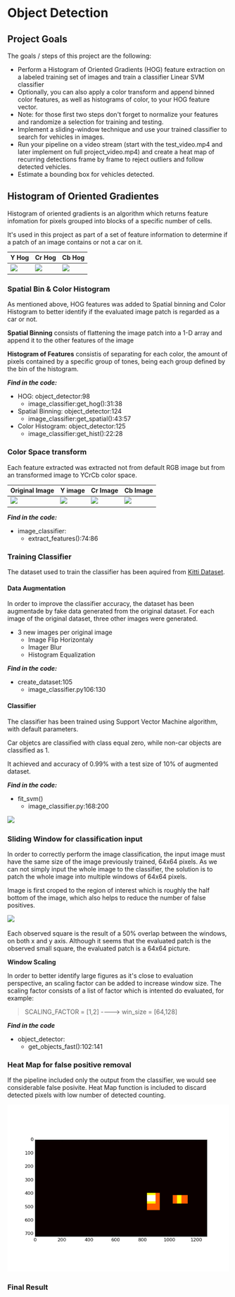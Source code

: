 # Object Detection

[//]: # (Image References)
[image1]: ./examples/car_not_car.png
[test1_original]: ./output_images/test1.jpg
[test1_y]: ./output_images/ycrcb_0.jpg
[test1_cr]: ./output_images/ycrcb_1.jpg
[test1_cb]: ./output_images/ycrcb_2.jpg
[hog_y]: ./output_images/hog_0.jpg
[hog_cr]: ./output_images/hog_cr.jpg
[hog_cb]: ./output_images/hog_cb.jpg
[sliding_win]: ./output_images/window_scaling.jpg
[heat_map]: ./output_images/heat_map.png

## Project Goals

The goals / steps of this project are the following:

* Perform a Histogram of Oriented Gradients (HOG) feature extraction on a labeled training set of images and train a classifier Linear SVM classifier
* Optionally, you can also apply a color transform and append binned color features, as well as histograms of color, to your HOG feature vector. 
* Note: for those first two steps don't forget to normalize your features and randomize a selection for training and testing.
* Implement a sliding-window technique and use your trained classifier to search for vehicles in images.
* Run your pipeline on a video stream (start with the test_video.mp4 and later implement on full project_video.mp4) and create a heat map of recurring detections frame by frame to reject outliers and follow detected vehicles.
* Estimate a bounding box for vehicles detected.

## Histogram of Oriented Gradientes

Histogram of oriented gradients is an algorithm which returns feature infomation for pixels grouped into blocks of a specific number of cells.

It's used in this project as part of a set of feature information to determine if a patch of an image contains or not a car on it.

Y Hog|Cr Hog|Cb Hog
----|----|----
![][hog_y]|![][hog_cr]|![][hog_cb]

### Spatial Bin & Color Histogram

As mentioned above, HOG features was added to Spatial binning and Color Histogram to better identify if the evaluated image patch is regarded as a car or not.

**Spatial Binning** consists of flattening the image patch into a 1-D array and append it to the other features of the image

**Histogram of Features** consistis of separating for each color, the amount of pixels contained by a specific group of tones, being each group defined by the bin of the histogram.


***Find in the code:***

* HOG: object_detector:98
	* image_classifier:get_hog():31:38
* Spatial Binning: object_detector:124
	* image_classifier:get_spatial():43:57
* Color Histogram: object_detector:125
	* image_classifier:get_hist():22:28
	
### Color Space transform

Each feature extracted was extracted not from default RGB image but from an transformed image to YCrCb color space.

| Original Image | Y image|Cr Image|Cb Image|
|----|----|----|----|
|![][test1_original]|![][test1_y]|![][test1_cr]|![][test1_cb]|

***Find in the code:***

* image_classifier:
	* extract_features():74:86
	
### Training Classifier

The dataset used to train the classifier has been aquired from [Kitti Dataset](http://www.cvlibs.net/datasets/kitti/).

#### Data Augmentation

In order to improve the classifier accuracy, the dataset has been augmentade by fake data generated from the original dataset. For each image of the original dataset, three other images were generated.

* 3 new images per original image
	* Image Flip Horizontaly
	* Imager Blur
	* Histogram Equalization
	
***Find in the code:***

* create_dataset:105
	* image_classifier.py106:130
	
#### Classifier

The classifier has been trained using Support Vector Machine algorithm, with default parameters.

Car objetcs are classified with class equal zero, while non-car objects are classified as 1.

It achieved and accuracy of 0.99% with a test size of 10% of augmented dataset.

***Find in the code:***

* fit_svm()
	* image_classifier.py:168:200

![][image1]

### Sliding Window for classification input

In order to correctly perform the image classification, the input image must have the same size of the image previously trained, 64x64 pixels. As we can not simply input the whole image to the classifier, the solution is to patch the whole image into multiple windows of 64x64 pixels.

Image is first croped to the region of interest which is roughly the half bottom of the image, which also helps to reduce the number of false positives.

![][sliding_win]

Each observed square is the result of a 50% overlap between the windows, on both x and y axis. Although it seems that the evaluated patch is the observed small square, the evaluated patch is a 64x64 picture. 

**Window Scaling**

In order to better identify large figures as it's close to evaluation perspective, an scaling factor can be added to increase window size. The scaling factor consists of a list of factor which is intented do evaluated, for example:

> SCALING_FACTOR = [1,2] ----> win_size = [64,128]

***Find in the code***

* object_detector:
	* get_objects_fast():102:141

### Heat Map for false positive removal
If the pipeline included only the output from the classifier, we would see considerable false posivite. Heat Map function is included to discard detected pixels with low number of detected counting.

![heat_map][heat_map]

### Final Result
